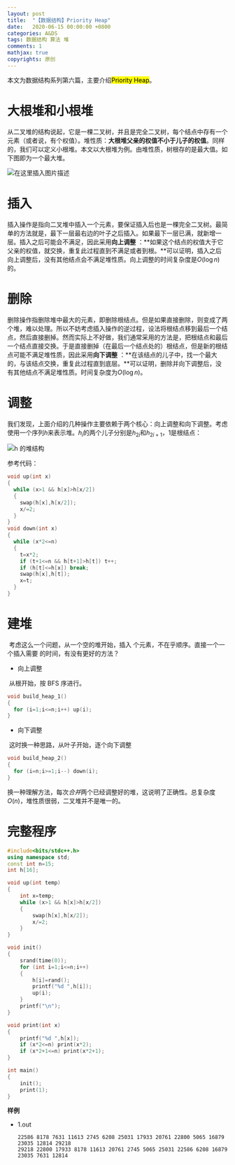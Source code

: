 ```yaml
---
layout: post
title:  "【数据结构】Priority Heap"
date:   2020-06-15 00:00:00 +0800
categories: A&DS
tags: 数据结构 算法 堆
comments: 1
mathjax: true
copyrights: 原创
---
```


本文为数据结构系列第六篇，主要介绍<mark>Priority Heap</mark>。

# 大根堆和小根堆

​           从二叉堆的结构说起，它是一棵二叉树，并且是完全二叉树，每个结点中存有一个元素（或者说，有个权值）。堆性质：**大根堆父亲的权值不小于儿子的权值**。同样的，我们可以定义小根堆。本文以大根堆为例。由堆性质，树根存的是最大值。如下图即为一个最大堆。

![在这里插入图片描述](https://raw.githubusercontent.com/WCY-dt/PictureBed/master/2020/12/1b3f86357be5135a4b744ce490b502d0-d435cd.png)

# 插入

​           插入操作是指向二叉堆中插入一个元素，要保证插入后也是一棵完全二叉树。最简单的方法就是，最下一层最右边的叶子之后插入。如果最下一层已满，就新增一层。插入之后可能会不满足，因此采用**向上调整** ：**如果这个结点的权值大于它父亲的权值，就交换，重复此过程直到不满足或者到根。**可以证明，插入之后向上调整后，没有其他结点会不满足堆性质。向上调整的时间复杂度是$O(\log{n})$的。

# 删除

​           删除操作指删除堆中最大的元素，即删除根结点。但是如果直接删除，则变成了两个堆，难以处理。所以不妨考虑插入操作的逆过程，设法将根结点移到最后一个结点，然后直接删掉。然而实际上不好做，我们通常采用的方法是，把根结点和最后一个结点直接交换。于是直接删掉（在最后一个结点处的）根结点，但是新的根结点可能不满足堆性质，因此采用**向下调整** ：**在该结点的儿子中，找一个最大的，与该结点交换，重复此过程直到底层。**可以证明，删除并向下调整后，没有其他结点不满足堆性质。时间复杂度为$O(\log{n})$。

# 调整

​           我们发现，上面介绍的几种操作主要依赖于两个核心：向上调整和向下调整。考虑使用一个序列$h$来表示堆。$h_i$的两个儿子分别是$h_{2i}$和$h_{2i+1}$，$1$是根结点：

![h 的堆结构](https://raw.githubusercontent.com/WCY-dt/PictureBed/master/2020/12/3b4b8e98f4183d86620694744e8837a1-20803d.png)

参考代码：

```cpp
void up(int x)
{
  while (x>1 && h[x]>h[x/2]) 
  {
    swap(h[x],h[x/2]);
    x/=2;
  }
}
void down(int x)
{
  while (x*2<=n)
  {
    t=x*2;
    if (t+1<=n && h[t+1]>h[t]) t++;
    if (h[t]<=h[x]) break;
    swap(h[x],h[t]);
    x=t;
  }
}
```

# 建堆

​           考虑这么一个问题，从一个空的堆开始，插入 个元素，不在乎顺序。直接一个一个插入需要 的时间，有没有更好的方法？

- 向上调整

​           从根开始，按 BFS 序进行。

```cpp
void build_heap_1() 
{
  for (i=1;i<=n;i++) up(i);
}
```

- 向下调整

​           这时换一种思路，从叶子开始，逐个向下调整

```cpp
void build_heap_2()
{
  for (i=n;i>=1;i--) down(i);
}
```

​           换一种理解方法，每次*合并*两个已经调整好的堆，这说明了正确性。总复杂度$O(n)$，堆性质很弱，二叉堆并不是唯一的。

# 完整程序

```cpp
#include<bits/stdc++.h>
using namespace std;
const int n=15;
int h[16];

void up(int temp)
{
	int x=temp;
	while (x>1 && h[x]>h[x/2]) 
	{
		swap(h[x],h[x/2]);
		x/=2;
	}
}

void init()
{
	srand(time(0));
	for (int i=1;i<=n;i++)
	{
		h[i]=rand();
		printf("%d ",h[i]);
		up(i);
	}
	printf("\n");
}

void print(int x)
{
	printf("%d ",h[x]);
	if (x*2<=n) print(x*2);
	if (x*2+1<=n) print(x*2+1);
}

int main()
{
	init();
	print(1);
}
```

**样例**

- 1.out

  ```
  22586 8178 7631 11613 2745 6208 25031 17933 20761 22800 5065 16879 23035 12814 29218
  29218 22800 17933 8178 11613 20761 2745 5065 25031 22586 6208 16879 23035 7631 12814
  ```

